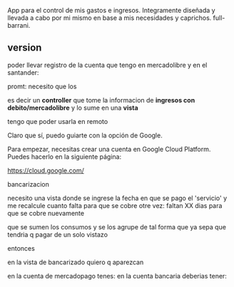 App para el control de mis gastos e ingresos.
Integramente diseñada y llevada a cabo por mi mismo en base a mis necesidades y caprichos.
full-barrani.

version
-
poder llevar registro de la cuenta que tengo en mercadolibre y en el santander:

promt:
necesito que los 

es decir un **controller** que tome la informacion de **ingresos con debito/mercadolibre** y lo sume en una **vista**

tengo que poder usarla en remoto

Claro que sí, puedo guiarte con la opción de Google.

Para empezar, necesitas crear una cuenta en Google Cloud Platform. Puedes hacerlo en la siguiente página:

https://cloud.google.com/

bancarizacion

necesito una vista donde se ingrese la fecha en que se pago el 'servicio' y me recalcule cuanto falta para que se cobre otre vez: faltan XX dias para que se cobre nuevamente

que se sumen los consumos y se los agrupe de tal forma que ya sepa que tendria q pagar de un solo vistazo

entonces

en la vista de bancarizado
quiero q aparezcan

en la cuenta de mercadopago tenes: 
en la cuenta bancaria deberias tener:
